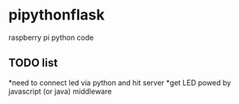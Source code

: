 # pipythonflask
raspberry pi python code 

## TODO list

*need to connect led via python and hit server
*get LED powed by javascript (or java) middleware

